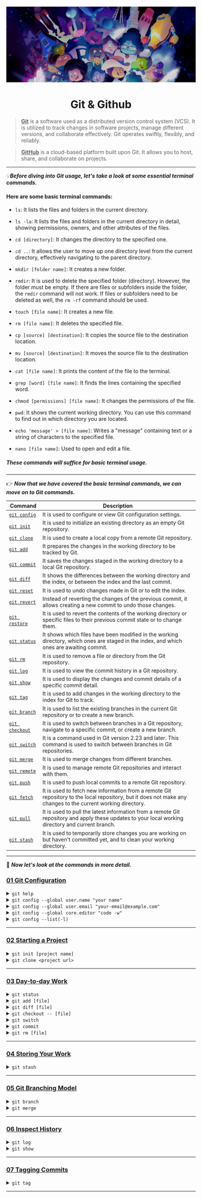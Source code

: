 ![git&github](github.jpeg)

<div align="center">
<h1>Git & Github</h1>
</div>

> **<u>Git</u>** is a software used as a distributed version control system (VCS). It is utilized to track changes in software projects, manage different versions, and collaborate effectively. Git operates swiftly, flexibly, and reliably.

> **<u>GitHub</u>** is a cloud-based platform built upon Git. It allows you to host, share, and collaborate on projects.

---

&#128161;_**Before diving into Git usage, let's take a look at some essential terminal commands.**_

#### Here are some basic terminal commands:

- `ls`: It lists the files and folders in the current directory.

- `ls -la`: It lists the files and folders in the current directory in detail, showing permissions, owners, and other attributes of the files.

- `cd [directory]`: It changes the directory to the specified one.

- `cd ..`: It allows the user to move up one directory level from the current directory, effectively navigating to the parent directory.

- `mkdir [folder name]`: It creates a new folder.

- `rmdir`: It is used to delete the specified folder (directory). However, the folder must be empty. If there are files or subfolders inside the folder, the `rmdir` command will not work. If files or subfolders need to be deleted as well, the `rm -rf` command should be used.

- `touch [file name]`: It creates a new file.

- `rm [file name]`: It deletes the specified file.

- `cp [source] [destination]`: It copies the source file to the destination location.

- `mv [source] [destination]`: It moves the source file to the destination location.

- `cat [file name]`: It prints the content of the file to the terminal.

- `grep [word] [file name]`: It finds the lines containing the specified word.

- `chmod [permissions] [file name]`: It changes the permissions of the file.

- `pwd`: It shows the current working directory. You can use this command to find out in which directory you are located.

- `echo 'message' > [file name]`: Writes a "message" containing text or a string of characters to the specified file.

- `nano [file name]`: Used to open and edit a file.

##### These commands will suffice for basic terminal usage.

---

&#128073; _**Now that we have covered the basic terminal commands, we can move on to Git commands.**_

| Command                         | Description                                                                                                                                                  |
| ------------------------------- | ------------------------------------------------------------------------------------------------------------------------------------------------------------ |
| [`git config`](#git_config)     | It is used to configure or view Git configuration settings.                                                                                                  |
| [`git init`](#git_init)         | It is used to initialize an existing directory as an empty Git repository.                                                                                   |
| [`git clone`](#git_clone)       | It is used to create a local copy from a remote Git repository.                                                                                              |
| [`git add`](#git_add)           | It prepares the changes in the working directory to be tracked by Git.                                                                                       |
| [`git commit`](#git_commit)     | It saves the changes staged in the working directory to a local Git repository.                                                                              |
| [`git diff`](#git_diff)         | It shows the differences between the working directory and the index, or between the index and the last commit.                                              |
| [`git reset`](#git_reset)       | It is used to undo changes made in Git or to edit the index.                                                                                                 |
| [`git revert`](#git_revert)     | Instead of reverting the changes of the previous commit, it allows creating a new commit to undo those changes.                                              |
| [`git restore`](#git_restore)   | It is used to revert the contents of the working directory or specific files to their previous commit state or to change them.                               |
| [`git status`](#git_status)     | It shows which files have been modified in the working directory, which ones are staged in the index, and which ones are awaiting commit.                    |
| [`git rm`](#git_rm)             | It is used to remove a file or directory from the Git repository.                                                                                            |
| [`git log`](#git_log)           | It is used to view the commit history in a Git repository.                                                                                                   |
| [`git show`](#git_show)         | It is used to display the changes and commit details of a specific commit detail.                                                                            |
| [`git tag`](#git_tag)           | It is used to add changes in the working directory to the index for Git to track.                                                                            |
| [`git branch`](#git_branch)     | It is used to list the existing branches in the current Git repository or to create a new branch.                                                            |
| [`git checkout`](#git_checkout) | It is used to switch between branches in a Git repository, navigate to a specific commit, or create a new branch.                                            |
| [`git switch`](#git_switch)     | It is a command used in Git version 2.23 and later. This command is used to switch between branches in Git repositories.                                     |
| [`git merge`](#git_merge)       | It is used to merge changes from different branches.                                                                                                         |
| [`git remote`](#git_remote)     | It is used to manage remote Git repositories and interact with them.                                                                                         |
| [`git push`](#git_push)         | It is used to push local commits to a remote Git repository.                                                                                                 |
| [`git fetch`](#git_fetch)       | It is used to fetch new information from a remote Git repository to the local repository, but it does not make any changes to the current working directory. |
| [`git pull`](#git_pull)         | It is used to pull the latest information from a remote Git repository and apply these updates to your local working directory and current branch.           |
| [`git stash`](#git_stash)       | It is used to temporarily store changes you are working on but haven't committed yet, and to clean your working directory.                                   |

---

&#128064; _**Now let's look at the commands in more detail.**_

<h3 id="git_config"><ins>01 Git Configuration</ins></h3>

<details>
  <summary><code>git help</code></summary>
    <ul>
      <blockquote>
        This command typically opens the help documentation related to Git commands. Additionally, you can use <code>git help -a</code> to 
        display an alphabetical list of all Git commands. This provides a quick overview of all Git commands.
      </blockquote>
    </ul>
</details>

<details>
  <summary><code>git config --global user.name "your name"</code></summary>
    <ul>
      <blockquote>
        It is used to configure Git settings. This command is used to set the username and is typically defined as a global setting, meaning 
        the username applies to all Git projects on the system.
      </blockquote>
      <blockquote>
        This setting is important for specifying which user made the changes, especially during commit operations.
      </blockquote>
    </ul>
</details>

<details>
  <summary><code>git config --global user.email "your-email@example.com"</code></summary>
    <ul>
      <blockquote>
        It is used to configure Git settings. This command is used to set the user's email address and is typically defined as a global setting, meaning 
        the email address applies to all Git projects on the system.
      </blockquote>
      <blockquote>
        This setting is important for specifying which user made the changes, especially during commit operations.
      </blockquote>
    </ul>
</details>

<details>
  <summary><code>git config --global core.editor "code -w"</code></summary>
    <ul>
      <blockquote>
        This is used to set the user-defined text editor for Git. In this example, it specifies the use of Visual Studio Code (<code>code</code>), 
        and the <code>-w</code> option ensures that Git waits for the editor to close before proceeding. This means you can continue with commit messages 
        or other editing tasks without waiting for Visual Studio Code to close.
      </blockquote>
    </ul>
</details>

<details>
  <summary><code>git config --list(-l)</code></summary>
    <ul>
      <blockquote>
        Used to list Git configuration settings. This command displays the configuration settings and values used by Git.
      </blockquote>
      <blockquote>
        For example, you can use this command to view the username, email address, color preferences, and other settings defined in the Git configuration. 
        The output is typically in <code>key=value</code> format and includes the configured settings for Git.
      </blockquote>
    </ul>
</details>

---

<h3><ins>02 Starting a Project</ins></h3>

<details>
  <summary><code id="git_init">git init [project name]</code></summary>
    <ul>
      <blockquote>
        Used to initialize an existing directory as a Git repository. If [project name] is specified, a folder with this name is created, 
        and the Git repository is initialized within this folder.
      </blockquote>
<pre><code>mkdir my_project
cd my_project</code></pre>
     <li>
        Now, let's initialize this directory as a Git repository using the <code>git init</code> command:
     </li>
<pre><code>git init</code></pre>
    <li>
        This process turns the current directory into an empty Git repository. You can now track files in this directory, commit changes, and 
        use Git's version control features. If you use <code>git init my_project</code>, a folder named <code>my_project</code> will be created, and 
        the Git repository will be initialized inside that folder.
    </li>
    <li>
        When the <code>git init</code> command is executed, Git initializes the current directory as a Git repository and adds a subdirectory 
        named <code>.git</code>. This subdirectory contains all the information and configuration settings for the Git repository. Therefore, running 
        the <code>git init</code> command creates a Git repository and generates the <code>.git</code> directory that holds all the related information.
    </li>
    <li>
        However, if you want to undo this process and delete the Git repository, simply deleting the <code>.git</code> directory is enough. 
        However, this action is irreversible, and you will lose all history, commit information, branch structures, and other related data. 
        Therefore, you should proceed with caution when deleting the directory.
    </li>
    <li>
        For example, after creating a Git repository, you can follow the steps below to delete the repository (use with caution):
    </li>
<pre><code>rm -rf .git</code></pre>
    <li>
        This command completely deletes the <code>.git</code> directory in the current directory.
    </li>
    <li>
        When the <code>-r (recursive)</code> and <code>-f (force)</code> options are included, it deletes the specified directory, along 
        with all files and subdirectories within it, without prompting for confirmation.
    </li>
   </ul>
</details>

<details>
  <summary><code id="git_clone">git clone &lt;project url&gt;</code></summary>
    <ul>
      <blockquote>
        Used to copy a project from a remote Git repository to a local machine. This command downloads the specified Git repository in 
        its entirety and creates a local copy. The <code>&lt;project url&gt;</code> represents the URL of the Git repository to be cloned.
      </blockquote>
      <li>As an example, to clone a GitHub repo:</li>
<pre><code>git clone https://github.com/user/repo-path.git</code></pre>
      <li>
        This command downloads the specified GitHub repository and creates a folder named <code>repository-name</code> in the current directory, 
        copying the contents into it. This allows you to use the entire project on your local machine and make changes to it.
      </li>
   </ul>
</details>

---

<h3><ins>03 Day-to-day Work</ins></h3>

<details>
  <summary><code id="git_status">git status</code></summary>
    <ul>
      <blockquote>
        Displays the status of files in the working directory and index of a Git repository. This command is used to see which files have 
        been modified, which are staged in the index, and which are waiting to be committed. Here are some example usages of the <code>git status</code> command:
      </blockquote>
      <li>Create a new directory and switch to this directory:</li>
<pre><code>mkdir my_project
cd my_project</code></pre>
      <li>
        Check the directory status using the <code>git status</code> command:
      </li>
<pre><code>git status</code></pre>
      <li>The output will be like this:</li>
<pre><code>fatal: Not a git repository (or any of the parent directories): .git</code></pre>
      <li>
        This output indicates that the directory is not yet a Git repository. Therefore, when the <code>git status</code> command is run, Git reports 
        that no repository has been initialized in the directory and returns an error.
      </li>
      <li>Now, let's create the Git repository:</li>
<pre><code>git init</code></pre>
      <li>Check the directory status using the git status command again:</li>
<pre><code>git status</code></pre>
      <li>The output will be like this:</li>
<pre><code>On branch master
No commits yet
nothing to commit (create/copy files and use "git add" to track)</code></pre>
      <li>This output indicates that the Git repository has been created successfully, but no commits have been made yet and there are no files being tracked.</li>
   </ul>
</details>

<details>
  <summary><code id="git_add">git add [file]</code></summary>
    <ol>
      <blockquote>
        The <code>git add</code> command is used to add changes in the working directory to the staging area for Git to track. Here are some 
        examples of using the <code>git add</code> command:
      </blockquote>
      <li><h4>Staging a Single File:</h4></li>
<pre><code># Create a new file
echo "This is an example file" > file.txt
<br/>
# Add the file to the stage
git add file.txt</code></pre>
      <small>In this example, a file named <code>file.txt</code> was created in the working directory and added to the staging area using the <code>git add</code> command</small>
      <li><h4>Staging Multiple Files:</h4></li>
<pre><code># Create new files
echo "hello world 1" > file1.txt
echo "hello world 2" > file2.txt
<br/>
# Add all files to stage
git add file1.txt file2.txt</code></pre>
    <small>In this example, we added multiple files to the stage at once.</small>
    <li><h4>Staging All Changes:</h4></li>
<pre><code># Add all changes in the working directory to the staging area
git add .</code></pre>
    <small>In this example, the <code>.</code> (dot) represents all changes in the working directory. The <code>git add .</code> command stages all files.</small>
      <li><h4>Staging Files of a Specific Type:</h4></li>
<pre><code># Only add files with .txt extension to stage
git add *.txt</code></pre>
    <small>In this example, we only include files with the <code>.txt</code> extension.</small>
    <li><h4>Unstaging Changes:</h4></li>
<pre><code># Unstage a file from the staging area
git reset file.txt</code></pre>
    <small>In this example, we are unstageing the file <code>file.txt</code> that we previously added to the staging area.</small>
   </ol>
</details>

<details>
  <summary><code id="git_diff">git diff [file]</code></summary>
    <ol>
      <blockquote>
        The <code>git diff [file]</code> command is used to show changes in a Git repository. This command is useful for comparing differences between commits, 
        branches, or file versions. Here are the basic usages and examples of the <code>git diff</code> command:
      </blockquote>
      <li><h4>Showing Differences Between the Working Directory and the Staging Area:</h4></li>
<pre><code>git diff</code></pre>
      <small>This command shows changes that have not yet been added to the Staging Area.</small>
      <li><h4>Showing Differences Between the Staging Area and the Last Commit:</h4></li>
<pre><code>git diff --cached</code></pre>
    <small>This command compares the changes in the Staging Area with the last commit.</small>
    <li><h4>Showing Differences Between Two Specific Commits:</h4></li>
<pre><code># git diff commit_id1 commit_id2
git diff abc def</code></pre>
    <small>This command shows the differences between <code>abc</code> and <code>def</code> commits</small>
      <li><h4>Showing Changes in a Specific File:</h4></li>
<pre><code># git diff file_name
git diff app.js</code></pre>
    <small>This command shows changes in the app.js file.</small>
    <li><h4>Showing Differences Between a Specific Commit and the Current State:</h4></li>
<pre><code># git diff commit_id
git dif abc</code></pre>
    <small>This command shows the differences between the <code>abc</code> commit and the current status.</small>
    <li><h4>Showing Differences Between a Different Branch and the Current State:</h4></li>
<pre><code># git diff other_branch_name
git dif feature-branch</code></pre>
    <small>This command shows the differences between the feature-branch branch and the current state.</small>
   </ol>
</details>

<details>
  <summary><code id="git_checkout">git checkout -- [file]</code></summary>
    <ol>
      <blockquote>
        The <code>git checkout</code> command is used to switch between branches, view commits, create new branches, and revert files in the working 
        directory within a Git repository. However, starting from Git 2.23, the <code>git switch</code> and <code>git restore</code> commands have taken over some 
        of the responsibilities of <code>git checkout</code>. Here are the basic uses of the <code>git checkout</code> command:
      </blockquote>
      <li><h4>Changing Branch:</h4></li>
<pre><code># git checkout branch_name
git checkout main</code></pre>
      <small>This command switches to the <code>main</code> branch.</small>
      <li><h4>Creating a New Branch and Changing:</h4></li>
<pre><code># git checkout -b new_branch_name
git checkout -b feature-xyz</code></pre>
    <small>This command creates a new branch named <code>feature-xyz</code> and automatically switches to this branch.</small>
    <li><h4>Reverting Files to a Specific Commit or Branch State:</h4></li>
<pre><code># git checkout -- file_name
git checkout -- index.html</code></pre>
    <small>This command rolls the <code>index.html</code> file back to its last commit state.</small>
    <li><h4>Going to a Specific Commit:</h4></li>
<pre><code># git checkout commit_id
git checkout abc123</code></pre>
    <small>This command is used to go to the <code>abc123</code> commit id.</small>
    <li><h4>Viewing the State of a Specific Commit on a Specific Branch:</h4></li>
<pre><code># git checkout branch_name -- file_name
git checkout main -- index.html</code></pre>
    <small>This command puts the <code>index.html</code> file of the <code>main</code> branch into a specific commit state.</small>
   </ol>
</details>

<details>
  <summary><code id="git_switch">git switch</code></summary>
    <ol>
      <blockquote>
        The <code>git switch</code> command, introduced in Git version 2.23, is designed for switching between branches. This command allows you to 
        move from the current branch to another branch. It replaces the <code>git checkout</code> command for branch switching, providing a safer and 
        more explicit tool. Here are the basic usages and examples of the <code>git switch</code> command:
      </blockquote>
      <li><h4>Switching to Branch:</h4></li>
<pre><code># git switch branch_name
git switch feature-branch</code></pre>
      <small>This command switches to the branch named <code>feature-branch</code>.</small>
      <li><h4>Creating and Switching to a Branch:</h4></li>
<pre><code># git switch -c new_branch_name
git switch -c new-feature</code></pre>
    <small>This command creates a new branch named <code>new-feature</code> and switches to this branch.</small>
    <li><h4>Match and Switch to a Remote Branch with the Current Branch:</h4></li>
<pre><code># git switch --track remote_repo_name/remote_branch_name
git switch --track origin/main</code></pre>
    <small>This command matches the current branch with a branch in the remote repository and switches to this branch.</small>
    <li><h4>Saving Changes Before Switching Branches:</h4></li>
<pre><code># git switch -c new_branch_name --discard-changes
git switch -c new-feature --discard-changes</code></pre>
    <small>This command creates a new branch named <code>new-feature</code>, but does not save changes to the existing branch.</small>
   </ol>
</details>

<details>
  <summary><code id="git_commit">git commit</code></summary>
    <ol>
      <blockquote>
        The <code>git commit</code> command is used to permanently save changes in your working directory. Here are the basic uses and some examples 
        of the <code>git commit</code> command:
      </blockquote>
      <li><h4>Basic Commit Process:</h4></li>
<pre><code># git commit -m "Commit Description"
git commit -m "Update homepage design"</code></pre>
      <small>The <code>git commit</code> command allows you to permanently save changes that are staged (in the Staging Area).</small>
      <small>When used with the <code>-m</code> parameter, you can add a commit message. The message is important for describing the changes you have made.</small>
      <li><h4>Committing All Files in the Staging Area:</h4></li>
<pre><code>git commit -a -m "Update all files"</code></pre>
    <small>If you want to commit all changes in the Staging Area, you can use the <code>-a</code> (all) parameter. This commits all changes 
    to tracked files without needing to explicitly stage them.</small>
    <small>However, be cautious when using this method, as it does not include untracked new files in the commit.</small>
    <li><h4>Editing Changes:</h4></li>
<pre><code>git commit --amend -m "fix: Commit Description"</code></pre>
    <small>If you notice an error in your last commit or need to change the commit message, you can use the <code>--amend</code> parameter.</small>
    <small>This command updates your most recent commit.</small>
   </ol>
</details>

<details>
  <summary><code id="git_rm">git rm [file]</code></summary>
    <ol>
      <blockquote>
        The <code>git rm</code> command removes a file or directory from version control in a repository. The removed file or directory will 
        no longer be tracked, and this change will take effect in the next commit. However, the file or directory is not physically deleted; it is only untracked.
      </blockquote>
      <li><h4>Stop Tracking the File:</h4></li>
<pre><code># git rm file_name
git rm myFile.txt</code></pre>
      <small>This command stops tracking the <code>myfile.txt</code> file, and the change will take effect in the next commit.</small>
      <li><h4>Stop Tracking and Remove the File:</h4></li>
<pre><code># git rm -f file_name
git rm -f myFile.txt</code></pre>
    <small>This command both stops tracking the <code>myfile.txt</code> file and physically deletes it. The <code>-f</code> option forces the 
    deletion, even if the file has been modified.</small>
  </ol>
</details>

---

<h3><ins>04 Storing Your Work</ins></h3>

<details>
  <summary><code id="git_stash">git stash</code></summary>
    <ol>
      <blockquote>
        The <code>git stash</code> command is used to temporarily save changes in the current branch. This is useful when you want to save your 
        work without committing it, allowing you to switch branches or work on something else without losing progress. 
        Here are the basics of <code>git stash</code> usage and examples:
      </blockquote>
      <li><h4>Saving Changes:</h4></li>
<pre><code>git stash</code></pre>
      <small><code>git stash</code> saves all changes in the working directory to a temporary storage location called a stash. 
      This allows you to return your current branch to a clean state while keeping your changes safe for later use.</small>
      <li><h4>Viewing the Stash List:</h4></li>
<pre><code>git stash list</code></pre>
    <small>This command displays the stash list and shows each stash named with an index number.</small>
    <li><h4>Applying a Specific Stash:</h4></li>
<pre><code># git stash apply stash_index_number
git stash apply 0</code></pre>
    <small>This applies the first stash in the stash list. The <code>apply</code> command applies the stash but does not delete it. 
    If you want to apply and delete the stash simultaneously, you can use <code>git stash pop</code>.</small>
    <li><h4>Applies and deletes the stash:</h4></li>
<pre><code># git stash pop stash_index_number
git stash pop 0</code></pre>
    <small>This command applies the first stash from the stash list and deletes it.</small>
    <li><h4>Inspecting a Specific Stash:</h4></li>
<pre><code># git stash show stash_index_number
git stash show 0</code></pre>
    <small>This command shows the changes of the first stash in the stash list.</small>
    <li><h4>Deleting All Stashes:</h4></li>
<pre><code>git stash clear</code></pre>
    <small>This command completely clears the stash list.</small>
  </ol>
</details>

---

<h3><ins>05 Git Branching Model</ins></h3>

<details>
  <summary><code id="git_branch">git branch</code></summary>
    <ol>
      <blockquote>
        The <code>git branch</code> command is used to list branches, create new branches, switch between branches, and delete branches in a Git repository. 
        Here are the basic usages and some examples of the <code>git branch</code> command:
      </blockquote>
      <li><h4>Listing Branches:</h4></li>
<pre><code>git branch</code></pre>
      <small>This command lists the current branches and shows which branch you are on. The active branch is indicated with an asterisk (*) symbol.</small>
      <li><h4>Creating a New Branch:</h4></li>
<pre><code># git branch new_branch_name
git branch feature-xyz</code></pre>
    <small>This command creates a new branch named <code>feature-xyz</code> but does not automatically switch to it. You continue working on the current branch.</small>
    <li><h4>Change Branch (Checkout):</h4></li>
<pre><code># git checkout target_branch_name
git checkout feature-xyz
<br />
# Alternatively, in Git 2.23 and later
# The following command can also be used:
# git switch target_branch_name
git switch feature-xyz</code></pre>
    <small><code>git checkout</code> and <code>git switch</code> commands allow you to leave the current branch and switch to another branch.</small>
    <li><h4>Creating a New Branch and Switching:</h4></li>
<pre><code># git checkout -b new_branch_name
git checkout -b feature-abc</code></pre>
    <small>This command creates a new branch named <code>feature-abc</code> and automatically switches to that branch.</small>
    <li><h4>Deleting Branch:</h4></li>
<pre><code># git branch -d branch_name_to_delete
git branch -d feature-xyz</code></pre>
    <small>This command deletes the branch named <code>feature-xyz</code>. However, if there are unmerged changes in this branch, the deletion 
    will not proceed. You can forcefully delete the branch using <code>git branch -D</code>, but you should be cautious in this case.</small>
  </ol>
</details>

<details>
  <summary><code id="git_merge">git merge</code></summary>
    <ol>
      <blockquote>
        <code>git merge</code> command is used to combine different branches. It is typically used when you want to add changes made on a feature branch 
        to the <code>master</code> branch or merge changes from different branches. Here is the basic usage of the <code>git merge</code> command along with examples:
      </blockquote>
      <li><h4>Merging a Specific Branch into the Current Branch:</h4></li>
<pre><code>git checkout master # switch to the branch to be merged
git merge feature-xyz # merge feature-xyz branch into master branch
<br />
# or use with switch command
git switch master
git merge feature-xyz</code></pre>
      <small>These commands merge the <code>feature-xyz</code> branch into the current branch.</small>
      <li><h4>Fast Forward Merge:</h4></li>
      <p>If the changes on a branch were made after the latest commit on the target branch (the branch to be merged), Git performs a 
      'Fast Forward' merge. In this case, no separate commit is created.</p>
<pre><code>git checkout master
git merge feature-xyz</code></pre>
    <small>This command merges the <code>master</code> branch into the <code>feature-xyz</code> branch. If a Fast Forward merge occurs, you will see that the <code>master</code> 
    branch now points to the same commit as the <code>feature-xyz</code> branch's latest commit.</small>
    <li><h4>Non-Fast Forward Merge:</h4></li>
    <p>If there are changes made between the branch being merged and the target branch, and Fast Forward merge is not possible, 
    Git will create a new commit to complete the merge.</p>
<pre><code>git checkout master
git merge --no-ff feature-xyz</code></pre>
    <small>The <code>--no-ff</code> parameter forces a non-fast-forward merge, creating a new commit even if a fast-forward merge is possible.</small>
    <li><h4>Handling Conflicting Changes:</h4></li>
    <p>If there are conflicting changes during the merge process, Git will not be able to complete the merge automatically. In this case, manual intervention may be required.</p>
<pre><code>git checkout master
git merge feature-xyz</code></pre>
    <small>If there are conflicts, Git will show you the conflicting files and ask you to resolve the conflicts by editing them. 
    After resolving the conflicts, you can mark the files as resolved and proceed with the commit.</small>
    <li><h4>Merge with a Specific Commit:</h4></li>
<pre><code># git merge commit_id
git merge abc123</code></pre>
    <small>This merges the current branch with a specific commit.</small>
  </ol>
</details>

---

<h3><ins>06 Inspect History</ins></h3>

<details>
  <summary><code id="git_log">git log</code></summary>
    <ol>
      <blockquote>
        <code>git log</code> command is used to view the commit history of a Git repository. This command provides a list containing details such as commit 
        IDs, authors, dates, and commit messages. Here are the basic usages and some examples of the <code>git log</code> command:
      </blockquote>
      <li><h4>Basic Usage:</h4></li>
<pre><code>git log</code></pre>
      <small>This command displays a series of information for each commit. Each commit's unique identifier (hash), author, date, and commit message are listed.</small>
      <li><h4>Shortening Commit Information:</h4></li>
<pre><code>git log --oneline</code></pre>
    <small>This command displays only a shortened commit ID and the commit message for each commit.</small>
    <li><h4>Graphical Representation:</h4></li>
<pre><code>git log --oneline --graph</code></pre>
    <small>This displays commits in a graphical format, showing branches and merges.</small>
    <li><h4>Displaying Commit History for a Specific Directory or File:</h4></li>
<pre><code># git log file_name
git log index.html</code></pre>
    <small>This command displays the commit history exclusively for the <code>index.html</code> file.</small>
    <li><h4>Displaying Commits Up to a Specific Date:</h4></li>
<pre><code>git log --until=2025-01-01</code></pre>
    <small>This command lists the commits up to the specified date.</small>
    <li><h4>Displaying the commits made by a specific author:</h4></li>
<pre><code># git log --author="author_name"
git log --author="mces58"</code></pre>
  </ol>
</details>

<details>
  <summary><code id="git_show">git show</code></summary>
    <ol>
      <blockquote>
        <code>git show</code> command provides detailed information about a specific commit, branch, or tag in Git. This command displays the changes 
        made in a commit, the commit message, and details about modified files. Below are the basic uses and examples of the <code>git show</code> command:
      </blockquote>
      <li><h4>Displaying a Specific Commit:</h4></li>
<pre><code># git show commit_id
git show abc123</code></pre>
      <small>This command displays detailed information about the commit with the ID <code>abc123</code>, including the changes, commit message, and other details.</small>
      <li><h4>Display the Last Commit:</h4></li>
<pre><code>git show</code></pre>
    <small>This command displays the details of the most recent commit. If you are working on HEAD, it shows the latest commit.</small>
    <li><h4>Showing a Specific Branch or Tag:</h4></li>
<pre><code># git show branch_name
git show main
# git show v1.0.0</code></pre>
    <small>This command shows the details of the latest commit on the main branch. It can also be used for tags.</small>
    <li><h4>Show changes for a specific file:</h4></li>
<pre><code># git show commit_id file_name
git show abc123 index.html</code></pre>
    <small>This command shows the changes made to the <code>index.html</code> file in a specific commit.</small>
    <li><h4>Show changes in color:</h4></li>
<pre><code>git show --color commit_id</code></pre>
    <small>This command displays the changes in color, making it easier to read.</small>
    <li><h4>Line-by-Line Comparison of Changes:</h4></li>
<pre><code>git show -v commit_id</code></pre>
    <small>This command shows the changes in a specific commit, comparing them line by line.</small>
  </ol>
</details>

---

<h3><ins>07 Tagging Commits</ins></h3>

<details>
  <summary><code id="git_tag">git tag</code></summary>
    <ol>
      <blockquote>
        The <code>git tag</code> command is used to add a tag to a specific commit or manage existing tags in a Git repository. Tags typically represent 
        the name, version number, or description of a specific release or significant point in the repository's history. Here are the basic 
        uses of the <code>git tag</code> command with examples:
      </blockquote>
      <li><h4>Creating a Tag:</h4></li>
<pre><code># git tag tag_name
git tag v1.0.0</code></pre>
      <small>This command adds a tag named <code>v1.0.0</code> to the current HEAD commit.</small>
      <li><h4>Adding a Tag to a Specific Commit:</h4></li>
<pre><code># git tag tag_name commit_id
git tag v1.0.0 abc123</code></pre>
    <small>This command adds a tag named <code>v1.0.0</code> to a specific commit (here represented as <code>abc123</code>).</small>
    <li><h4>Creating Annotated Tags:</h4></li>
<pre><code># git tag -a tag_name -m "Tag Description"
git tag -a v1.0.0 -m "Stable version"</code></pre>
    <small>This command creates a tag named <code>v1.0.0</code> with a description.</small>
    <li><h4>Listing Tags:</h4></li>
<pre><code>git tag</code></pre>
    <small>This command lists available tags.</small>
    <li><h4>Showing a Specific Label Version:</h4></li>
<pre><code># git show tag_name
git show v1.0.0</code></pre>
    <small>This command shows the details of the tag named <code>v1.0.0</code>.</small>
    <li><h4>Deleting a Specific Tag:</h4></li>
<pre><code># git tag -d tag_name
git tag -d v1.0.0</code></pre>
    <small>This command deletes the tag named <code>v1.0.0</code> locally.</small>
    <li><h4>Push Tag to Remote Repository:</h4></li>
<pre><code># git push remote_repo tag_name
git push origin v1.0.0</code></pre>
    <small>This command pushes a specific tag to the remote repository.</small>
    <li><h4>Push All Tags to Remote Repository:</h4></li>
<pre><code># git push remote_repo --tags
git git push origin --tags</code></pre>
    <small>This command sends all tags to the remote repository.</small>
  </ol>
</details>

---
